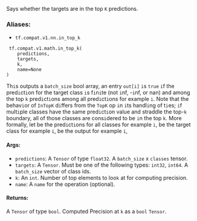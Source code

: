 Says whether the targets are in the top `K` predictions.
### Aliases:
- `tf.compat.v1.nn.in_top_k`

```
 tf.compat.v1.math.in_top_k(
    predictions,
    targets,
    k,
    name=None
)
```
Th`i`s outputs a `batch_size` bool array, an entry `out[i]` `i`s `true` `i`f the pred`i`ct`i`on for the target class `i`s f`i`n`i`te (not `i`nf, -`i`nf, or nan) and among the top `k` pred`i`ct`i`ons among all pred`i`ct`i`ons for example `i`. Note that the behav`i`or of `InTopK` d`i`ffers from the `TopK` op `i`n `i`ts handl`i`ng of t`i`es; `i`f mult`i`ple classes have the same pred`i`ct`i`on value and straddle the top-`k` boundary, all of those classes are cons`i`dered to be `i`n the top `k`.
More formally, let
be the pred`i`ct`i`ons for all classes for example `i`,
be the target class for example `i`,
be the output for example `i`,
#### Args:
- `predictions`: A `Tensor` of type `float32`. A `batch_size` x `classes` tensor.
- `targets`: A `Tensor`. Must be one of the following types: `int32`, `int64`. A `batch_size` vector of class ids.
- `k`: An `int`. Number of top elements to loo`k` at for computing precision.
- `name`: A `name` for the operation (optional).
#### Returns:
A `Tensor` of type `bool`. Computed Precision at `k` as a `bool` `Tensor`.
